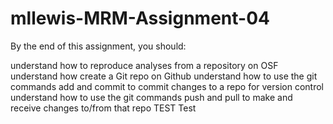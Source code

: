 # mllewis-MRM-Assignment-04

By the end of this assignment, you should:

understand how to reproduce analyses from a repository on OSF
understand how create a Git repo on Github
understand how to use the git commands add and commit to commit changes to a repo for version control
understand how to use the git commands push and pull to make and receive changes to/from that repo TEST Test